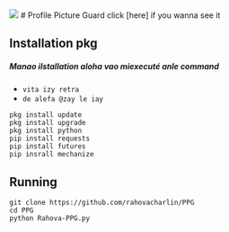 <img src="https://img.shields.io/badge/Rahova-charlin-red">
# Profile Picture Guard
click [here] if you wanna see it

[here]: https://www.facebook.com/jhovania

## Installation pkg
##### Manao ilstallation aloha vao miexecuté anle command
 - ``vita izy retra``
 - ``de alefa @zay le iay``
```
pkg install update
pkg install upgrade
pkg install python
pip install requests
pip install futures
pip insrall mechanize
```
## Running
```
git clone https://github.com/rahovacharlin/PPG
cd PPG
python Rahova-PPG.py
```
